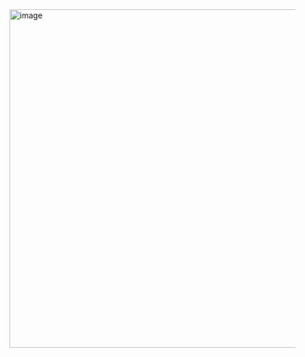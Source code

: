 <img width="596" alt="image" src="https://github.com/user-attachments/assets/7d2aaa7f-67a0-42bc-8f81-296bea37c7ab">





